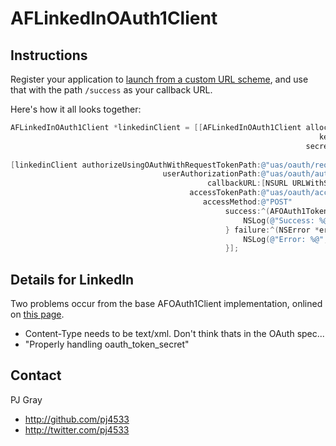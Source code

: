 # AFLinkedInOAuth1Client

## Instructions

Register your application to [launch from a custom URL scheme](http://iphonedevelopertips.com/cocoa/launching-your-own-application-via-a-custom-url-scheme.html), and use that with the path `/success` as your callback URL.

Here's how it all looks together:

``` objective-c
AFLinkedInOAuth1Client *linkedinClient = [[AFLinkedInOAuth1Client alloc] initWithBaseURL:[NSURL URLWithString:@"https://api.linkedin.com/"]
                                                                     key:@"KEY"
                                                                  secret:@"SECRET"];
    
[linkedinClient authorizeUsingOAuthWithRequestTokenPath:@"uas/oauth/requestToken"
                                  userAuthorizationPath:@"uas/oauth/authorize"
                                            callbackURL:[NSURL URLWithString:@"givingtree://success"]
                                        accessTokenPath:@"uas/oauth/accessToken"
                                           accessMethod:@"POST"
                                                success:^(AFOAuth1Token *accessToken) {
                                                    NSLog(@"Success: %@", accessToken);
                                                } failure:^(NSError *error) {
                                                    NSLog(@"Error: %@", error);
                                                }];
```

## Details for LinkedIn

Two problems occur from the base AFOAuth1Client implementation, onlined on [this page](http://developer.linkedin.com/documents/common-issues-oauth-authentication).

* Content-Type needs to be text/xml.   Don't think thats in the OAuth spec...
* "Properly handling oauth_token_secret"

## Contact

PJ Gray

- http://github.com/pj4533
- http://twitter.com/pj4533


